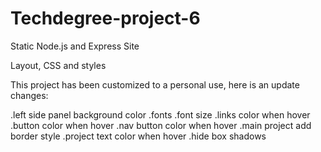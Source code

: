 # Techdegree-project-6
 Static Node.js and Express Site

Layout, CSS and styles

This project has been customized to a personal use, here is an update changes:

  .left side panel background color
  .fonts
  .font size
  .links color when hover
  .button color when hover
  .nav button color when hover
  .main project add border style
  .project text color when hover
  .hide box shadows